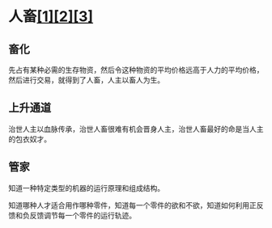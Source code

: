# 人畜[[1]](./appendices/道德经.md)[[2]](./appendices/长短经大体篇.md)[[3]](./appendices/罗织经.md)

## 畜化

先占有某种必需的生存物资，然后令这种物资的平均价格远高于人力的平均价格，然后进行交易，就得到了人畜，人主以畜人为生。

## 上升通道

治世人主以血脉传承，治世人畜很难有机会晋身人主，治世人畜最好的命是当人主的包衣奴才。

## 管家

知道一种特定类型的机器的运行原理和组成结构。

知道哪种人才适合用作哪种零件，知道每一个零件的欲和不欲，知道如何利用正反馈和负反馈调节每一个零件的运行轨迹。
